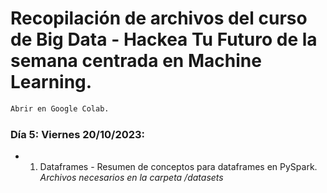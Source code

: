# Recopilación de archivos del curso de Big Data - Hackea Tu Futuro de la semana centrada en Machine Learning. 

```sh
Abrir en Google Colab. 
```

### Día 5: Viernes 20/10/2023:

* 1. Dataframes - Resumen de conceptos para dataframes en PySpark. *Archivos necesarios en la carpeta /datasets*